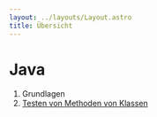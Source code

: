 ```yaml
---
layout: ../layouts/Layout.astro
title: Übersicht
---
```

# Java
1. Grundlagen
1. [Testen von Methoden von Klassen](./java/TestFunctionsForClasses)
